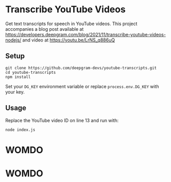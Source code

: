 # Transcribe YouTube Videos

Get text transcripts for speech in YouTube videos. This project accompanies a blog post available at <https://developers.deepgram.com/blog/2021/11/transcribe-youtube-videos-nodejs/> and video at <https://youtu.be/LrNS_q886uQ>

## Setup

```
git clone https://github.com/deepgram-devs/youtube-transcripts.git
cd youtube-transcripts
npm install
```

Set your `DG_KEY` environment variable or replace `process.env.DG_KEY` with your key.

## Usage

Replace the YouTube video ID on line 13 and run with:

```
node index.js
```
# WOMDO
# WOMDO
